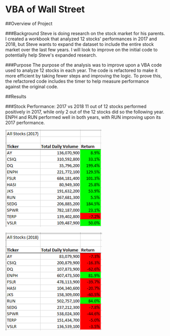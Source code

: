 # VBA of Wall Street

##Overview of Project

###Background
Steve is doing research on the stock market for his parents. I created a workbook that analyzed 12 stocks' performances in 2017 and 2018, but Steve wants to expand the dataset to include the entire stock market over the last few years. I will look to improve on the initial code to potentially help Steve's expanded research. 

###Purpose
The purpose of the analysis was to improve upon a VBA code used to analyze 12 stocks in each year. The code is refactored to make it more efficient by taking fewer steps and improving the logic. To prove this, the refactored code includes the timer to help measure performance against the original code. 

##Results

###Stock Performance: 2017 vs 2018
11 out of 12 stocks performed positively in 2017, while only 2 out of the 12 stocks did so the following year. ENPH and RUN performed well in both years, with RUN improving upon its 2017 performance. 

![This is an image](https://github.com/csambrano/stock-analysis/blob/main/Resources/2017_Stock_Performance.png?raw=true)

![This is an image](https://github.com/csambrano/stock-analysis/blob/main/Resources/2018_Stock_Performance.png?raw=true)
